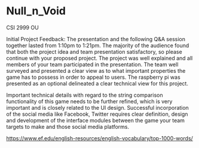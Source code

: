 # Null_n_Void
CSI 2999 OU


Initial Project Feedback:
The presentation and the following Q&A session together lasted from 1:10pm to 1:21pm. The majority of the audience found that both the project idea and team presentation satisfactory, so please continue with your proposed project.  The project was well explained and all members of your team participated in the presentation. The team well surveyed and presented a clear view as to what important properties the game has to possess in order to appeal to users. The raspberry pi was presented as an optional delineated a clear technical view for this project.

Important technical details with regard to the string comparison functionality of this game needs to be further refined, which is very important and is closely related to the UI design.  Successful incorporation of the social media like Facebook, Twitter requires clear definition, design and development of the interface modules between the game your team targets to make and those social media platforms.

https://www.ef.edu/english-resources/english-vocabulary/top-1000-words/
